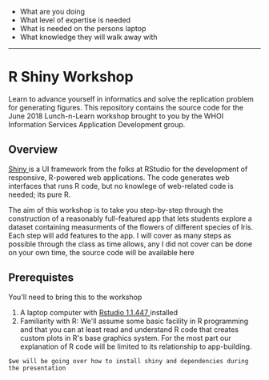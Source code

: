 -	What are you doing
-	What level of expertise is needed
-	What is needed on the persons laptop
-	What knowledge they will walk away with

---

# R Shiny Workshop

Learn to advance yourself in informatics and solve the replication problem for generating figures. This repository contains the source code for the June 2018 Lunch-n-Learn workshop brought to you by the WHOI Information Services Application Development group.

## Overview
<a href = "http://shiny.rstudio.com/" target = "_blank">Shiny </a> is a UI framework from the folks at RStudio for the development of responsive, R-powered web applications. The code generates web interfaces that runs R code, but no knowlege of web-related code is needed; its pure R.


The aim of this workshop is to take you step-by-step through the construction of a reasonably full-featured app that lets students explore a dataset containing measurments of the flowers of different species of Iris. Each step will add features to the app. I will cover as many steps as possible through the class as time allows, any I did not cover can be done on your own time, the source code will be available here

## Prerequistes

You'll need to bring this to the workshop

1. A laptop computer with <a href = "https://www.rstudio.com/products/rstudio/download/#download" target = "_blank">Rstudio 1.1.447 </a> installed
2. Familiarity with R: We'll assume some basic facility in R programming and that you can at least read and understand R code that creates custom plots in R's base graphics system. For the most part our explanation of R code will be limited to its relationship to app-building.

`$we will be going over how to install shiny and dependencies during the presentation`

